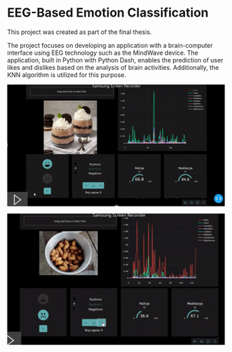 # EEG-Based Emotion Classification

This project was created as part of the final thesis.

The project focuses on developing an application with a brain-computer interface using EEG technology such as the MindWave device. The application, built in Python with Python Dash, enables the prediction of user likes and dislikes based on the analysis of brain activities. Additionally, the KNN algorithm is utilized for this purpose.

![image](https://github.com/jradak01/EEG_emotion_classification/blob/main/images/slika1.PNG)

![image](https://github.com/jradak01/EEG_emotion_classification/blob/main/images/Slika2.PNG)
